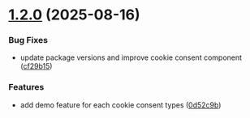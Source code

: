 # [1.2.0](https://github.com/kaizenics/shadcn-cookies/compare/v1.1.3...v1.2.0) (2025-08-16)


### Bug Fixes

* update package versions and improve cookie consent component ([cf29b15](https://github.com/kaizenics/shadcn-cookies/commit/cf29b159a8b063250aa21166c106a865a4c7b9e4))


### Features

* add demo feature for each cookie consent types ([0d52c9b](https://github.com/kaizenics/shadcn-cookies/commit/0d52c9b2d53adb44c31adce2b9b2c2326fd0cf02))
